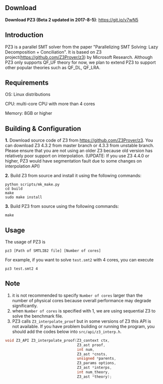 Download
--------
__Download PZ3 (Beta 2 updated in 2017-8-5)__: https://git.io/v7wN5

Introduction
-------------
PZ3 is a parallel SMT solver from the paper "Parallelizing SMT Solving: Lazy Decomposition + Conciliation". It is based on Z3 project(https://github.com/Z3Prover/z3) by Microsoft Research. Although PZ3 only supports QF_UF theory for now, we plan to extend PZ3 to support other popular theories such as QF_DL, QF_LRA.

Requirements
-------------
OS: Linux distributions

CPU: multi-core CPU with more than 4 cores

Memory: 8GB or higher


Building & Configuration
---------------------------
**1.** Download source code of Z3 from https://github.com/Z3Prover/z3. You can download Z3 4.3.2 from master branch or 4.3.3 from unstable branch. Please ensure that you are not using an older Z3 because old version has relatively poor support on interpolation. (UPDATE: If you use Z3 4.4.0 or higher, PZ3 would have segmentation fault due to some changes on interpolation API)

**2.** Build Z3 from source and install it using the following commands:

    python scripts/mk_make.py
    cd build
    make
    sudo make install

**3.** Build PZ3 from source using the following commands:

    make


Usage
------
The usage of PZ3 is

    pz3 [Path of SMTLIB2 file] [Number of cores]

For example, if you want to solve `test.smt2` with 4 cores, you can execute

    pz3 test.smt2 4


Note 
-----
1. it is not recommended to specify `Number of cores` larger than the number of physical cores because overall performance may degrade significantly.
2. when `Number of cores` is specified with 1, we are using sequential Z3 to solve the benchmark file.
3. PZ3 calls `Z3_interpolate_proof` but in some versions of Z3 this API is not available. If you have problem building or running the program, you should add the codes below into `src/api/z3_interp.h`.

```c
void Z3_API Z3_interpolate_proof(Z3_context ctx,
                                 Z3_ast proof,
                                 int num,
                                 Z3_ast *cnsts,
                                 unsigned *parents,
                                 Z3_params options,
                                 Z3_ast *interps,
                                 int num_theory,
                                 Z3_ast *theory);
```
